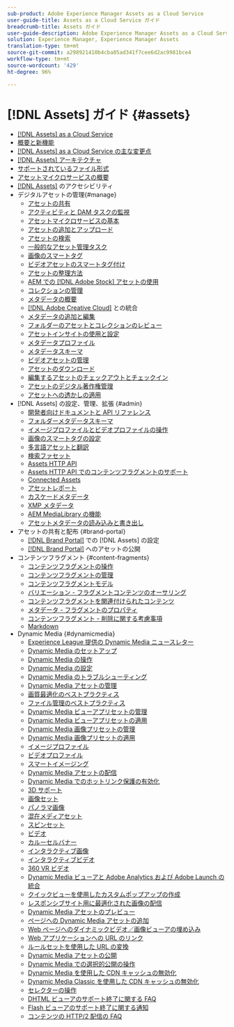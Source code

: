 ```yaml
---
sub-product: Adobe Experience Manager Assets as a Cloud Service
user-guide-title: Assets as a Cloud Service ガイド
breadcrumb-title: Assets ガイド
user-guide-description: Adobe Experience Manager Assets as a Cloud Service の使用と管理方法について説明します。
solution: Experience Manager, Experience Manager Assets
translation-type: tm+mt
source-git-commit: a298921410b4cba05ad341f7cee6d2ac9981bce4
workflow-type: tm+mt
source-wordcount: '429'
ht-degree: 96%

---
```



# [!DNL Assets] ガイド {#assets}

+ [[!DNL Assets] as a Cloud Service](/help/assets/home.md)
+ [概要と新機能](overview.md)
+ [ [!DNL Assets]  as a Cloud Service の主な変更点](assets-cloud-changes.md)
+ [[!DNL Assets] アーキテクチャ](architecture.md)
+ [サポートされているファイル形式](file-format-support.md)
+ [アセットマイクロサービスの概要](asset-microservices-overview.md)
+ [ [!DNL Assets]](accessibility.md) のアクセシビリティ
+ デジタルアセットの管理{#manage}
   + [アセットの共有](share-assets.md)
   + [アクティビティと DAM タスクの監視](assets-activity-history.md)
   + [アセットマイクロサービスの基本](asset-microservices-configure-and-use.md)
   + [アセットの追加とアップロード](add-assets.md)
   + [アセットの検索](search-assets.md)
   + [一般的なアセット管理タスク](manage-digital-assets.md)
   + [画像のスマートタグ](smart-tags.md)
   + [ビデオアセットのスマートタグ付け](smart-tags-video-assets.md)
   + [アセットの整理方法](organize-assets.md)
   + [AEM での  [!DNL Adobe Stock]  アセットの使用](aem-assets-adobe-stock.md)
   + [コレクションの管理](manage-collections.md)
   + [メタデータの概要](manage-metadata.md)
   + [ [!DNL Adobe Creative Cloud]](aem-cc-integration-best-practices.md) との統合
   + [メタデータの追加と編集](meta-edit.md)
   + [フォルダーのアセットとコレクションのレビュー](bulk-approval.md)
   + [アセットインサイトの使用と設定](assets-insights.md)
   + [メタデータプロファイル](metadata-profiles.md)
   + [メタデータスキーマ](metadata-schemas.md)
   + [ビデオアセットの管理](manage-video-assets.md)
   + [アセットのダウンロード](download-assets-from-aem.md)
   + [編集するアセットのチェックアウトとチェックイン](check-out-and-submit-assets.md)
   + [アセットのデジタル著作権管理](drm.md)
   + [アセットへの透かしの適用 ](watermark-assets.md)
+ [!DNL Assets] の設定、管理、拡張 {#admin}
   + [開発者向けドキュメントと API リファレンス](developer-reference-material-apis.md)
   + [フォルダーメタデータスキーマ](folder-metadata-schema.md)
   + [イメージプロファイルとビデオプロファイルの操作](/help/assets/dynamic-media/about-image-video-profiles.md)
   + [画像のスマートタグの設定](smart-tags-configuration.md)
   + [多言語アセットと翻訳](translate-assets.md)
   + [検索ファセット](search-facets.md)
   + [Assets HTTP API](mac-api-assets.md)
   + [Assets HTTP API でのコンテンツフラグメントのサポート](content-fragments/assets-api-content-fragments.md)
   + [Connected Assets](use-assets-across-connected-assets-instances.md)
   + [アセットレポート](asset-reports.md)
   + [カスケードメタデータ](cascading-metadata.md)
   + [XMP メタデータ](xmp-metadata.md)
   + [AEM MediaLibrary の機能](medialibrary.md)
   + [アセットメタデータの読み込みと書き出し](metadata-import-export.md)
+ アセットの共有と配布 {#brand-portal}
   + [ [!DNL Brand Portal]](configure-aem-assets-with-brand-portal.md) での  [!DNL Assets]  の設定
   + [ [!DNL Brand Portal]](publish-to-brand-portal.md) へのアセットの公開
+ コンテンツフラグメント {#content-fragments}
   + [コンテンツフラグメントの操作](content-fragments/content-fragments.md)
   + [コンテンツフラグメントの管理](content-fragments/content-fragments-managing.md)
   + [コンテンツフラグメントモデル](content-fragments/content-fragments-models.md)
   + [バリエーション - フラグメントコンテンツのオーサリング](content-fragments/content-fragments-variations.md)
   + [コンテンツフラグメントを関連付けられたコンテンツ](content-fragments/content-fragments-assoc-content.md)
   + [メタデータ - フラグメントのプロパティ](content-fragments/content-fragments-metadata.md)
   + [コンテンツフラグメント - 削除に関する考慮事項](content-fragments/content-fragments-delete.md)
   + [Markdown](content-fragments/content-fragments-markdown.md)
+ Dynamic Media {#dynamicmedia}
   + [Experience League 提供の Dynamic Media ニュースレター](dynamic-media/dynamic-media-newsletter.md)
   + [Dynamic Media のセットアップ](dynamic-media/administering-dynamic-media.md)
   + [Dynamic Media の操作](dynamic-media/dynamic-media.md)
   + [Dynamic Media の設定](dynamic-media/config-dm.md)
   + [Dynamic Media のトラブルシューティング](dynamic-media/troubleshoot-dm.md)
   + [Dynamic Media アセットの管理](dynamic-media/managing-assets.md)
   + [画質最適化のベストプラクティス](dynamic-media/best-practices-for-optimizing-the-quality-of-your-images.md)
   + [ファイル管理のベストプラクティス](dynamic-media/best-practices-for-file-management.md)
   + [Dynamic Media ビューアプリセットの管理](dynamic-media/managing-viewer-presets.md)
   + [Dynamic Media ビューアプリセットの適用](dynamic-media/viewer-presets.md)
   + [Dynamic Media 画像プリセットの管理](dynamic-media/managing-image-presets.md)
   + [Dynamic Media 画像プリセットの適用](dynamic-media/image-presets.md)
   + [イメージプロファイル](dynamic-media/image-profiles.md)
   + [ビデオプロファイル](dynamic-media/video-profiles.md)
   + [スマートイメージング](dynamic-media/imaging-faq.md)
   + [Dynamic Media アセットの配信](dynamic-media/delivering-dynamic-media-assets.md)
   + [Dynamic Media でのホットリンク保護の有効化](dynamic-media/hotlink-protection.md)
   + [3D サポート](dynamic-media/assets-3d.md)
   + [画像セット](dynamic-media/image-sets.md)
   + [パノラマ画像](dynamic-media/panoramic-images.md)
   + [混在メディアセット](dynamic-media/mixed-media-sets.md)
   + [スピンセット](dynamic-media/spin-sets.md)
   + [ビデオ](dynamic-media/video.md)
   + [カルーセルバナー](dynamic-media/carousel-banners.md)
   + [インタラクティブ画像](dynamic-media/interactive-images.md)
   + [インタラクティブビデオ](dynamic-media/interactive-videos.md)
   + [360 VR ビデオ](dynamic-media/360-video.md)
   + [Dynamic Media ビューアと Adobe Analytics および Adobe Launch の統合](dynamic-media/launch.md)
   + [クイックビューを使用したカスタムポップアップの作成](dynamic-media/custom-pop-ups.md)
   + [レスポンシブサイト用に最適化された画像の配信](dynamic-media/responsive-site.md)
   + [Dynamic Media アセットのプレビュー](dynamic-media/previewing-assets.md)
   + [ページへの Dynamic Media アセットの追加](dynamic-media/adding-dynamic-media-assets-to-pages.md)
   + [Web ページへのダイナミックビデオ／画像ビューアの埋め込み](dynamic-media/embed-code.md)
   + [Web アプリケーションへの URL のリンク](dynamic-media/linking-urls-to-yourwebapplication.md)
   + [ルールセットを使用した URL の変換](dynamic-media/using-rulesets-to-transform-urls.md)
   + [Dynamic Media アセットの公開](dynamic-media/publishing-dynamicmedia-assets.md)
   + [Dynamic Media での選択的公開の操作](dynamic-media/selective-publishing.md)
   + [Dynamic Media を使用した CDN キャッシュの無効化](dynamic-media/invalidate-cdn-cache-dynamic-media.md)
   + [Dynamic Media Classic を使用した CDN キャッシュの無効化](dynamic-media/invalidate-cdn-cache-dm-classic.md)
   + [セレクターの操作](dynamic-media/working-with-selectors.md)
   + [DHTML ビューアのサポート終了に関する FAQ](dynamic-media/dhtml-viewer-endoflifefaqs.md)
   + [Flash ビューアのサポート終了に関する通知](dynamic-media/flash-viewers-eol.md)
   + [コンテンツの HTTP/2 配信の FAQ](dynamic-media/http2faq.md)
